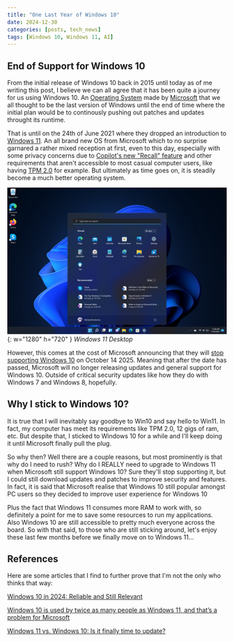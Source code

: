 ```yaml
---
title: "One Last Year of Windows 10"
date: 2024-12-30
categories: [posts, tech_news]
tags: [Windows 10, Windows 11, AI]
---
```


## End of Support for Windows 10

From the initial release of Windows 10 back in 2015 until today as of me writing this post, I believe we can all agree that it has been quite a journey for us using Windows 10. An [Operating System](https://en.wikipedia.org/wiki/Operating_system) made by [Microsoft](https://en.wikipedia.org/wiki/Microsoft) that we all thought to be the last version of Windows until the end of time where the initial plan would be to continously pushing out patches and updates throught its runtime.

That is until on the 24th of June 2021 where they dropped an introduction to [Windows 11](https://news.microsoft.com/june-24-2021/?msockid=394d217fcc2a6ee220d735a0cd1f6fab). An all brand new OS from Microsoft which to no surprise garnared a rather mixed reception at first, even to this day, especially with some privacy concerns due to [Copilot's new "Recall" feature](https://windowsreport.com/recall-may-take-snapshots-of-sensitive-information-but-microsoft-says-youll-be-fine/) and other requirements that aren't accessible to most casual computer users, like having [TPM 2.0](https://www.pcmag.com/explainers/what-is-a-tpm-and-why-do-i-need-one-for-windows-11) for example. But ultimately as time goes on, it is steadily become a much better operating system.

![Windows 11 Desktop](media/endOfWin10/win11Desktop.webp){: w="1280" h="720" }
_Windows 11 Desktop_

However, this comes at the cost of Microsoft announcing that they will [stop supporting Windows 10](https://www.microsoft.com/en-us/windows/end-of-support?msockid=394d217fcc2a6ee220d735a0cd1f6fab) on October 14 2025. Meaning that after the date has passed, Microsoft will no longer releasing updates and general support for Windows 10. Outside of critical security updates like how they do with Windows 7 and Windows 8, hopefully.

## Why I stick to Windows 10?

It is true that I will inevitably say goodbye to Win10 and say hello to Win11. In fact, my computer has meet its requirements like TPM 2.0, 12 gigs of ram, etc. But despite that, I sticked to Windows 10 for a while and I'll keep doing it until Microsoft finally pull the plug. 

So why then? Well there are a couple reasons, but most prominently is that why do I need to rush? Why do I REALLY need to upgrade to Windows 11 when Microsoft still support Windows 10? Sure they'll stop supporting it, but I could still download updates and patches to improve security and features. In fact, it is said that Microsoft realise that Windows 10 still popular amongst PC users so they decided to improve user experience for Windows 10

Plus the fact that Windows 11 consumes more RAM to work with, so definitely a point for me to save some resources to run my applications. Also Windows 10 are still accessible to pretty much everyone across the board. So with that said, to those who are still sticking around, let's enjoy these last few months before we finally move on to Windows 11...

## References

Here are some articles that I find to further prove that I'm not the only who thinks that way:

[Windows 10 in 2024: Reliable and Still Relevant](https://www.digitalcitizen.life/top-12-most-exciting-new-features-windows-10/#:~:text=Windows%2010%20in%202024%3A%20Reliable%20and%20still%20relevant,is%20still%20going%20strong%20in%20Windows%2010%20)

[Windows 10 is used by twice as many people as Windows 11, and that’s a problem for Microsoft](https://www.gbnews.com/tech/windows-10-double-market-share-windows-11)

[Windows 11 vs. Windows 10: Is it finally time to update?](https://www.digitaltrends.com/computing/windows-11-vs-windows-10/)